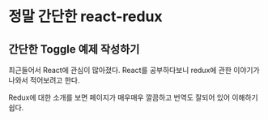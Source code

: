 정말 간단한 react-redux
=====================
간단한 Toggle 예제 작성하기
---------------------
최근들어서 React에 관심이 많아졌다. 
React를 공부하다보니 redux에 관한 이야기가 나와서 적어보려고 한다.

Redux에 대한 소개를 보면 페이지가 매우매우 깔끔하고 번역도 잘되어 있어 이해하기 쉽다.

